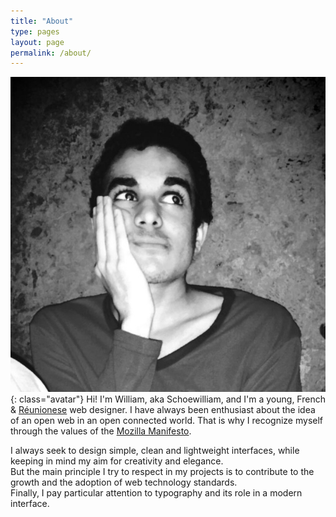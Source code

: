 ```yaml
---
title: "About"
type: pages
layout: page
permalink: /about/
---
```

![Yup, that's me](/images/layout/photos/photo-penseur.jpg){: class="avatar"}
Hi! I'm William, aka Schoewilliam, and I'm a young, French & [Réunionese](http://en.wikipedia.org/wiki/R%C3%A9union) web designer. I have always been enthusiast about the idea of an open web in an open connected world. That is why I recognize myself through the values of the [Mozilla Manifesto](https://www.mozilla.org/en-US/about/manifesto/).

I always seek to design simple, clean and lightweight interfaces, while keeping in mind my aim for creativity and elegance.  
But the main principle I try to respect in my projects is to contribute to the growth and the adoption of web technology standards.  
Finally, I pay particular attention to typography and its role in a modern interface.
